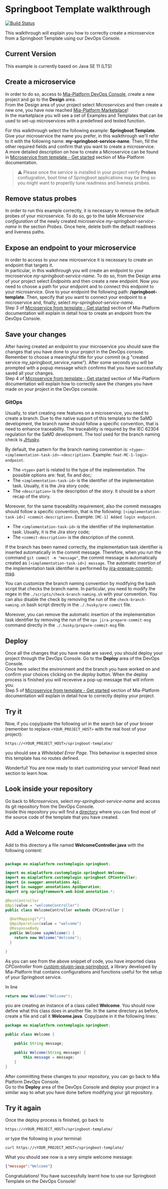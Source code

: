 # Springboot Template walkthrough

[![Build Status][github-actions-svg]][github-actions]

This walkthrough will explain you how to correctly create a microservice from a Springboot Template using our DevOps Console.

## Current Version

This example is currently based on Java SE 11 (LTS)

## Create a microservice

In order to do so, access to [Mia-Platform DevOps Console](https://console.cloud.mia-platform.eu/login), create a new project and go to the **Design** area.  
From the Design area of your project select _Microservices_ and then create a new one, you have now reached [Mia-Platform Marketplace](https://docs.mia-platform.eu/development_suite/api-console/api-design/marketplace/)!  
In the marketplace you will see a set of Examples and Templates that can be used to set-up microservices with a predefined and tested function.  

For this walkthrough select the following example: **Springboot Template**.
Give your microservice the name you prefer, in this walkthrough we'll refer to it with the following name: **my-springboot-service-name**. Then, fill the other required fields and confirm that you want to create a microservice.  
A more detailed description on how to create a Microservice can be found in [Microservice from template - Get started](https://docs.mia-platform.eu/development_suite/api-console/api-design/custom_microservice_get_started/#2-service-creation) section of Mia-Platform documentation.

> :warning:
> Please once the service is installed in your project verify **Probes** confiugration, boot time of Springboot applications may be long
> so you might want to propertly tune readiness and liveness probes.

## Remove status probes

In order to run this example correctly, it is necessary to remove the default probes of your microservice. To do so, go to the table *Microservice configuration* of the newly created microservice *my-springboot-service-name* in the section *Probes*. Once here, delete both the default readiness and liveness paths.

## Expose an endpoint to your microservice

In order to access to your new microservice it is necessary to create an endpoint that targets it.  
In particular, in this walkthrough you will create an endpoint to your microservice *my-springboot-service-name*. To do so, from the Design area of your project select _Endpoints_ and then create a new endpoint.
Now you need to choose a path for your endpoint and to connect this endpoint to your microservice. Give to your endpoint the following path: **/springboot-template**. Then, specify that you want to connect your endpoint to a microservice and, finally, select *my-springboot-service-name*.  
Step 3 of [Microservice from template - Get started](https://docs.mia-platform.eu/development_suite/api-console/api-design/custom_microservice_get_started/#3-creating-the-endpoint) section of Mia-Platform documentation will explain in detail how to create an endpoint from the DevOps Console.

## Save your changes

After having created an endpoint to your microservice you should save the changes that you have done to your project in the DevOps console.  
Remember to choose a meaningful title for your commit (e.g "created service my_springboot_service_name"). After some seconds you will be prompted with a popup message which confirms that you have successfully saved all your changes.  
Step 4 of [Microservice from template - Get started](https://docs.mia-platform.eu/development_suite/api-console/api-design/custom_microservice_get_started/#4-save-the-project) section of Mia-Platform documentation will explain how to correctly save the changes you have made on your project in the DevOps console.

### GitOps

Usually, to start creating new features on a microservice, you need to create a branch. Due to the native support of this template to the SaMD development, the branch name should follow a specific convention, that is need to enhance traceability. The traceability is required by the IEC 62304 regulation for the SaMD development. The tool used for the branch naming check is [JHusky](https://github.com/Dathin/JHusky).

By default, the pattern for the branch naming convention is: `<type>-<implementation-task-id>-<description>`. Example: `feat-MC-1-login-endpoint`.
- The `<type>` part is related to the type of the implementation. The possible options are: feat, fix and doc;
- The `<implementation-task-id>` is the identifier of the implementation task. Usually, it is the Jira story code;
- The `<description>` is the description of the story. It should be a short recap of the story.

Moreover, for the same traceability requirement, also the commit messages should follow a specific convention, that is the following: `[<implementation-task-id>] <commit-description>`. Example: `[MC-1] Added login endpoint`.
- The `<implementation-task-id>` is the identifier of the implementation task. Usually, it is the Jira story code;
- The `<commit-description>` is the description of the commit.

If the branch has been named correctly, the implementation task identifier is inserted automatically in the commit message. Therefore, when you run the command `git commit -m "message"`, the commit message is automatically created as `[<implementation-task-id>] message`. The automatic insertion of the implementation task identifier is performed by [jira-prepare-commit-msg](https://github.com/bk201-/jira-prepare-commit-msg).

You can customize the branch naming convention by modifying the bash script that checks the branch name. In particular, you need to modify the regex in the `./scripts/check-branch-naming.sh` with your convention. You can also disable the check by removing the run of the `check-branch-naming.sh` bash script directly in the `./.husky/pre-commit` file.

Moreover, you can remove the automatic insertion of the implementation task identifier by removing the run of the `npx jira-prepare-commit-msg` command directly in the `./.husky/prepare-commit-msg` file.

## Deploy

Once all the changes that you have made are saved, you should deploy your project through the DevOps Console. Go to the **Deploy** area of the DevOps Console.  
Once here select the environment and the branch you have worked on and confirm your choices clicking on the *deploy* button. When the deploy process is finished you will receveive a pop-up message that will inform you.  
Step 5 of [Microservice from template - Get started](https://docs.mia-platform.eu/development_suite/api-console/api-design/custom_microservice_get_started/#5-deploy-the-project-through-the-api-console) section of Mia-Platform documentation will explain in detail how to correctly deploy your project.

## Try it

Now, if you copy/paste the following url in the search bar of your broser (remember to replace `<YOUR_PROJECT_HOST>` with the real host of your project):

```shell
https://<YOUR_PROJECT_HOST>/springboot-template/
```

you should see a *Whitelabel Error Page*. This behaviour is expected since this template has no routes defined.

Wonderful! You are now ready to start customizing your service! Read next section to learn how.

## Look inside your repository

Go back to _Microservices_, select *my-springboot-service-name* and access its git repository from the DevOps Console.  
Inside this repository you will find a [directory](https://github.com/mia-platform-marketplace/SpringBoot-Custom-Plugin-Template/tree/master/src/main/java/eu/miaplatform/customplugin/springboot) where you can find most of the source code of the template that you have created.

## Add a Welcome route

Add to this directory a file named **WelcomeController.java** with the following content:

```java

package eu.miaplatform.customplugin.springboot;

import eu.miaplatform.customplugin.springboot.Welcome;
import eu.miaplatform.customplugin.springboot.CPController;
import io.swagger.annotations.Api;
import io.swagger.annotations.ApiOperation;
import org.springframework.web.bind.annotation.*;

@RestController
@Api(value = "welcomeController")
public class WelcomeController extends CPController {

  @GetMapping("/")
  @ApiOperation(value = "welcome")
  @ResponseBody
  public Welcome sayWelcome() {
    return new Welcome("Welcome");
  }

}
```

As you can see from the above snippet of code, you have imported class *CPController* from [custom-plugin-java-springboot](https://github.com/mia-platform/custom-plugin-java-springboot), a library developed by Mia-Platform that contains configurations and functions useful for the setup of your Springboot service.

In line

```java
return new Welcome("Welcome");
```

you are creating an instance of a class called **Welcome**. You should now define what this class does in another file. In the same directory as before, create a file and call it **Welcome.java**. Copy/paste in it the following lines:

```java
package eu.miaplatform.customplugin.springboot;

public class Welcome {

    public String message;

    public Welcome(String message) {
        this.message = message;
    }
}
```

After committing these changes to your repository, you can go back to Mia Platform DevOps Console.  
Go to the **Deploy** area of the DevOps Console and deploy your project in a similar way to what you have done before modifying your git repository.

## Try it again

Once the deploy process is finished, go back to

```shell
https://<YOUR_PROJECT_HOST>/springboot-template/
```

or type the following in your terminal:

```shell
curl https://<YOUR_PROJECT_HOST>/springboot-template/
```

What you should see now is a very simple welcome message:

```json
{"message":"Welcome"}
```

Congratulations! You have successfully learnt how to use our Springboot Template on the DevOps Console!

[github-actions]: https://github.com/mia-platform-marketplace/SpringBoot-Custom-Plugin-Template/actions
[github-actions-svg]: https://github.com/mia-platform-marketplace/SpringBoot-Custom-Plugin-Template/workflows/Java%20CI%20with%20Maven/badge.svg
